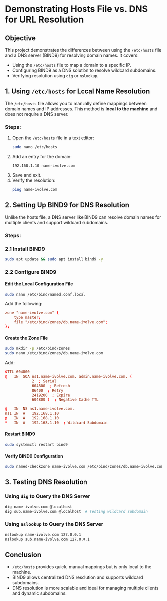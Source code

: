 # Demonstrating Hosts File vs. DNS for URL Resolution

## **Objective**
This project demonstrates the differences between using the `/etc/hosts` file and a DNS server (BIND9) for resolving domain names. It covers:

- Using the `/etc/hosts` file to map a domain to a specific IP.
- Configuring BIND9 as a DNS solution to resolve wildcard subdomains.
- Verifying resolution using `dig` or `nslookup`.

## **1. Using `/etc/hosts` for Local Name Resolution**
The `/etc/hosts` file allows you to manually define mappings between domain names and IP addresses. This method is **local to the machine** and does not require a DNS server.

### **Steps:**
1. Open the `/etc/hosts` file in a text editor:
   ```bash
   sudo nano /etc/hosts
   ```
2. Add an entry for the domain:
   ```
   192.168.1.10 name-ivolve.com
   ```
3. Save and exit.
4. Verify the resolution:
   ```bash
   ping name-ivolve.com
   ```

## **2. Setting Up BIND9 for DNS Resolution**
Unlike the hosts file, a DNS server like BIND9 can resolve domain names for multiple clients and support wildcard subdomains.

### **Steps:**
### **2.1 Install BIND9**
```bash
sudo apt update && sudo apt install bind9 -y
```

### **2.2 Configure BIND9**
#### **Edit the Local Configuration File**
```bash
sudo nano /etc/bind/named.conf.local
```
Add the following:
```conf
zone "name-ivolve.com" {
    type master;
    file "/etc/bind/zones/db.name-ivolve.com";
};
```

#### **Create the Zone File**
```bash
sudo mkdir -p /etc/bind/zones
sudo nano /etc/bind/zones/db.name-ivolve.com
```
Add:
```conf
$TTL 604800
@   IN  SOA ns1.name-ivolve.com. admin.name-ivolve.com. (
            2  ; Serial
            604800  ; Refresh
            86400  ; Retry
            2419200  ; Expire
            604800 )  ; Negative Cache TTL

@   IN  NS ns1.name-ivolve.com.
ns1 IN  A   192.168.1.10
@   IN  A   192.168.1.10
*   IN  A   192.168.1.10  ; Wildcard Subdomain
```

#### **Restart BIND9**
```bash
sudo systemctl restart bind9
```

#### **Verify BIND9 Configuration**
```bash
sudo named-checkzone name-ivolve.com /etc/bind/zones/db.name-ivolve.com
```

## **3. Testing DNS Resolution**
### **Using `dig` to Query the DNS Server**
```bash
dig name-ivolve.com @localhost
dig sub.name-ivolve.com @localhost  # Testing wildcard subdomain
```

### **Using `nslookup` to Query the DNS Server**
```bash
nslookup name-ivolve.com 127.0.0.1
nslookup sub.name-ivolve.com 127.0.0.1
```

## **Conclusion**
- `/etc/hosts` provides quick, manual mappings but is only local to the machine.
- BIND9 allows centralized DNS resolution and supports wildcard subdomains.
- DNS resolution is more scalable and ideal for managing multiple clients and dynamic subdomains.


